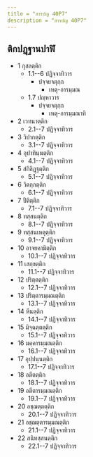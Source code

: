 ```yaml
---
title = "สารบัญ 40P7"
description = "สารบัญ 40P7"
---
```


## ติกปฏฺฐานปาฬิ

- 1 กุสลตฺติก
  - 1.1--6 ปฏิจฺจาทิวาร
    - ปจฺจยจตุกฺก
      - เหตุ-อารมฺมณ
  - 1.7 ปญฺหาวาร
    - ปจฺจยจตุกฺก
      - เหตุ-อารมฺมณาทิ
- 2 เวทนาตฺติก
  - 2.1--7 ปฏิจฺจาทิวาร
- 3 วิปากตฺติก
  - 3.1--7 ปฏิจฺจาทิวาร
- 4 อุปาทินฺนตฺติก
  - 4.1--7 ปฏิจฺจาทิวาร
- 5 สํกิลิฏฺฐตฺติก
  - 5.1--7 ปฏิจฺจาทิวาร
- 6 วิตกฺกตฺติก
  - 6.1--7 ปฏิจฺจาทิวาร
- 7 ปีติตฺติก
  - 7.1--7 ปฏิจฺจาทิวาร
- 8 ทสฺสนตฺติก
  - 8.1--7 ปฏิจฺจาทิวาร
- 9 ทสฺสนเหตุตฺติก
  - 9.1--7 ปฏิจฺจาทิวาร
- 10 อาจยคามิตฺติก
  - 10.1--7 ปฏิจฺจาทิวาร
- 11 เสกฺขตฺติก
  - 11.1--7 ปฏิจฺจาทิวาร
- 12 ปริตฺตตฺติก
  - 12.1--7 ปฏิจฺจาทิวาร
- 13 ปริตฺตารมฺมณตฺติก
  - 13.1--7 ปฏิจฺจาทิวาร
- 14 หีนตฺติก
  - 14.1--7 ปฏิจฺจาทิวาร
- 15 มิจฺฉตฺตตฺติก
  - 15.1--7 ปฏิจฺจาทิวาร
- 16 มคฺคารมฺมณตฺติก
  - 16.1--7 ปฏิจฺจาทิวาร
- 17 อุปฺปนฺนตฺติก
  - 17.1--7 ปฏิจฺจาทิวาร
- 18 อตีตตฺติก
  - 18.1--7 ปฏิจฺจาทิวาร
- 19 อตีตารมฺมณตฺติก
  - 19.1--7 ปฏิจฺจาทิวาร
- 20 อชฺฌตฺตตฺติก
  - 20.1--7 ปฏิจฺจาทิวาร
- 21 อชฺฌตฺตารมฺมณตฺติก
  - 21.1--7 ปฏิจฺจาทิวาร
- 22 สนิทสฺสนตฺติก
  - 22.1--7 ปฏิจฺจาทิวาร